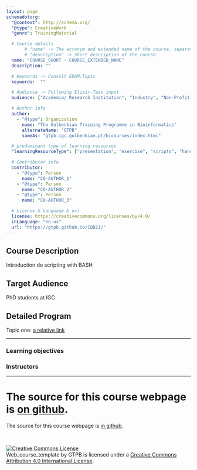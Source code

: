```yaml
---
layout: page
schemadotorg:
  "@context": http://schema.org/
  "@type": CreativeWork
  "genre": TrainingMaterial

  # Course details
       # "name" -> The acronym and extended name of the course, separated by " - "
       # "description" -> Short description of the course
  name: "COURSE_SHORT - COURSE_EXTENDED_NAME"
  description: ""

  # Keywords -> Consult EDAM:Topic
  keywords:  ""

  # Audience -> Following Elixir-Tess input
  audience: ["Academia/ Research Institution", "Industry", "Non-Profit Organisation", "Healthcare"]

  # Author info
  author:
    - "@type": Organization
      name: "The Gulbenkian Training Programme in Bioinformatics"
      alternateName: "GTPB"
      sameAs: "gtpb.igc.gulbenkian.pt/bicourses/index.html"

  # predominant type of learning resources
  "learningResourceType": ["presentation", "exercise", "scripts", "handout"]

  # Contributor info
  contributor:
    - "@type": Person
      name: "CO-AUTHOR_1"
    - "@type": Person
      name: "CO-AUTHOR_2"
    - "@type": Person
      name: "CO-AUTHOR_3"

  # License & Language & url
  license: https://creativecommons.org/licenses/by/4.0/
  inLanguage: "en-us"
  url: "https://gtpb.github.io/IBB21/"
---
```


## Course Description
Introduction do scripting with BASH

## Target Audience
PhD students at IGC

## Detailed Program
Topic one:
[a relative link](https://github.com/GTPB/IBB21/blob/master/pages/page_name.md) 

---

### Learning objectives

### Instructors

---
The source for this course webpage is [on github](https://github.com/GTPB/Web_course_template).
=======
The source for this course webpage is [in github](https://github.com/GTPB/Web_course_template).

<br/>

<a rel="license" href="http://creativecommons.org/licenses/by/4.0/"><img alt="Creative Commons License" style="border-width:0" src="https://i.creativecommons.org/l/by/4.0/88x31.png" /></a><br /><span xmlns:dct="http://purl.org/dc/terms/" property="dct:title">Web_course_template</span> by <span xmlns:cc="http://creativecommons.org/ns#" property="cc:attributionName">GTPB</span> is licensed under a <a rel="license" href="http://creativecommons.org/licenses/by/4.0/">Creative Commons Attribution 4.0 International License</a>.
